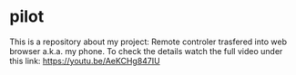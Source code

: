 # pilot
This is a repository about my project: Remote controler trasfered into web browser a.k.a. my phone.
To check the details watch the full video under this link: https://youtu.be/AeKCHg847IU
